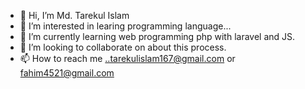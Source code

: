 - 👋 Hi, I’m Md. Tarekul Islam
- 👀 I’m interested in learing programming language...
- 🌱 I’m currently learning web programming php with laravel and JS.
- 💞️ I’m looking to collaborate on about this process.
- 📫 How to reach me ..tarekulislam167@gmail.com or fahim4521@gmail.com

<!---
Tarek4521/Tarek4521 is a ✨ special ✨ repository because its `README.md` (this file) appears on your GitHub profile.
You can click the Preview link to take a look at your changes.
--->
